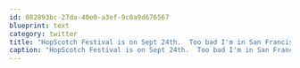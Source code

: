 ```yaml
---
id: 082893bc-27da-40e0-a3ef-9c0a9d676567
blueprint: text
category: twitter
title: "HopScotch Festival is on Sept 24th.  Too bad I'm in San Francisco"
caption: "HopScotch Festival is on Sept 24th.  Too bad I'm in San Francisco"
---
```

